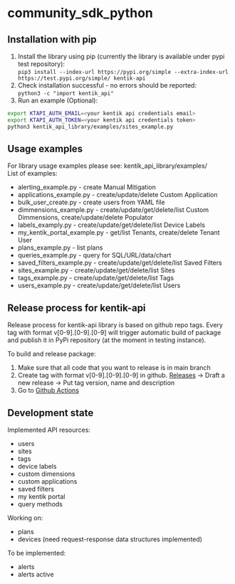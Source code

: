 # community_sdk_python

## Installation with pip

1. Install the library using pip (currently the library is available under pypi test repository):  
```pip3 install --index-url https://pypi.org/simple --extra-index-url https://test.pypi.org/simple/ kentik-api```
1. Check installation successful - no errors should be reported:  
```python3 -c "import kentik_api"```
1. Run an example (Optional):
  ```bash
  export KTAPI_AUTH_EMAIL=<your kentik api credentials email>
  export KTAPI_AUTH_TOKEN=<your kentik api credentials token>
  python3 kentik_api_library/examples/sites_example.py
  ```

## Usage examples

For library usage examples please see: kentik_api_library/examples/  
List of examples:
- alerting_example.py - create Manual Mitigation
- applications_example.py - create/update/delete Custom Application
- bulk_user_create.py - create users from YAML file
- dimmensions_example.py - create/update/get/delete/list Custom Dimmensions, create/update/delete Populator
- labels_examply.py - create/update/get/delete/list Device Labels
- my_kentik_portal_example.py - get/list Tenants, create/delete Tenant User
- plans_example.py - list plans
- queries_example.py - query for SQL/URL/data/chart
- saved_filters_example.py - create/update/get/delete/list Saved Filters
- sites_example.py - create/update/get/delete/list Sites
- tags_example.py - create/update/get/delete/list Tags
- users_example.py - create/update/get/delete/list Users

## Release process for kentik-api

Release process for kentik-api library is based on github repo tags. Every tag with format v[0-9].[0-9].[0-9] will trigger automatic build of package and publish it in PyPi repository (at the moment in testing instance).

To build and release package:
1. Make sure that all code that you want to release is in main branch
1. Create tag with format v[0-9].[0-9].[0-9] in github. [Releases](https://github.com/kentik/community_sdk_python/releases) -> Draft a new release -> Put tag version, name and description
1. Go to [Github Actions](https://github.com/kentik/community_sdk_python/actions)


## Development state

Implemented API resources:
- users
- sites
- tags
- device labels
- custom dimensions
- custom applications
- saved filters
- my kentik portal
- query methods

Working on:
- plans
- devices (need request-response data structures implemented)

To be implemented:
- alerts
- alerts active
